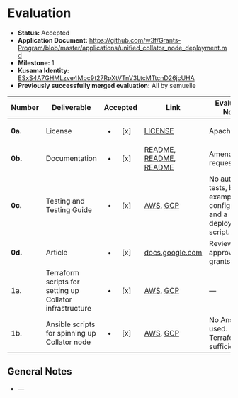 # Evaluation

- **Status:** Accepted
- **Application Document:**  https://github.com/w3f/Grants-Program/blob/master/applications/unified_collator_node_deployment.md
- **Milestone:** 1
- **Kusama Identity:** [ESxS4A7GHMLzve4Mbc9t27RpXtVTnV3LtcMTtcnD26jcUHA](https://polkascan.io/pre/kusama/account/ESxS4A7GHMLzve4Mbc9t27RpXtVTnV3LtcMTtcnD26jcUHA)
- **Previously successfully merged evaluation:** All by semuelle

| Number | Deliverable | Accepted | Link | Evaluation Notes |
| ------ | ----------- | :------: | ---- |----------------- |
| **0a.** | License | <ul><li>[x] </li></ul> | [LICENSE](https://github.com/for-parity-with-love/unified-collator-node-deployment/blob/32c5ee536674ac290b7ca4b596c2893b8e933086/LICENSE) | Apache 2.0 |
| **0b.** | Documentation | <ul><li>[x] </li></ul> | [README](https://github.com/for-parity-with-love/unified-collator-node-deployment/blob/32c5ee536674ac290b7ca4b596c2893b8e933086/README.md), [README](https://github.com/for-parity-with-love/unified-collator-node-deployment/blob/33b7af8645f265544bd8ccf8532ac98b99bd0e7a/AWS/README.MD), [README](https://github.com/for-parity-with-love/unified-collator-node-deployment/blob/32c5ee536674ac290b7ca4b596c2893b8e933086/GCP/README.MD) | Amended on request. |
| **0c.** | Testing and Testing Guide | <ul><li>[x] </li></ul> | [AWS](https://github.com/for-parity-with-love/unified-collator-node-deployment/tree/32c5ee536674ac290b7ca4b596c2893b8e933086/AWS), [GCP](https://github.com/for-parity-with-love/unified-collator-node-deployment/tree/32c5ee536674ac290b7ca4b596c2893b8e933086/GCP) | No automated tests, but example configurations and a deployment script. |
| **0d.** | Article | <ul><li>[x] </li></ul> | [docs.google.com](https://docs.google.com/document/d/1WRSDN343BS05obPG6kSQQBfWp6tSDyWPwamqlKWgDGE/edit) | Reviewed and approved by grantsPR |
| 1a. | Terraform scripts for setting up Collator infrastructure | <ul><li>[x] </li></ul> | [AWS](https://github.com/for-parity-with-love/unified-collator-node-deployment/tree/32c5ee536674ac290b7ca4b596c2893b8e933086/AWS), [GCP](https://github.com/for-parity-with-love/unified-collator-node-deployment/tree/32c5ee536674ac290b7ca4b596c2893b8e933086/GCP) | — |
| 1b. | Ansible scripts for spinning up Collator node | <ul><li>[x] </li></ul> | [AWS](https://github.com/for-parity-with-love/unified-collator-node-deployment/tree/32c5ee536674ac290b7ca4b596c2893b8e933086/AWS), [GCP](https://github.com/for-parity-with-love/unified-collator-node-deployment/tree/32c5ee536674ac290b7ca4b596c2893b8e933086/GCP) | No Ansible used. Terraform sufficient. |


## General Notes

- —
